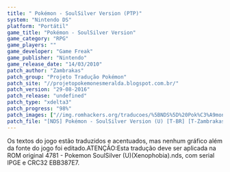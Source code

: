 ```yaml
---
title: " Pokémon - SoulSilver Version (PTP)"
system: "Nintendo DS"
platform: "Portátil"
game_title: "Pokémon - SoulSilver Version"
game_category: "RPG"
game_players: ""
game_developer: "Game Freak"
game_publisher: "Nintendo"
game_release_date: "14/03/2010"
patch_author: "Zambrakas"
patch_group: "Projeto Tradução Pokémon"
patch_site: "//projetopokemonesmeralda.blogspot.com.br/"
patch_version: "29-08-2016"
patch_release: "undefined"
patch_type: "xdelta3"
patch_progress: "98%"
patch_images: ["//img.romhackers.org/traducoes/%5BNDS%5D%20Pok%C3%A9mon%20-%20SoulSilver%20Version%20-%20PTP%20-%201.jpg","//img.romhackers.org/traducoes/%5BNDS%5D%20Pok%C3%A9mon%20-%20SoulSilver%20Version%20-%20PTP%20-%202.jpg","//img.romhackers.org/traducoes/%5BNDS%5D%20Pok%C3%A9mon%20-%20SoulSilver%20Version%20-%20PTP%20-%203.jpg"]
patch_file: "[NDS] Pokémon - SoulSilver Version (U) [T-BR] [T-Zambrakas G-PTP] [V-Beta 29-08-2016 A-2016].zip"
---
```

Os textos do jogo estão traduzidos e acentuados, mas nenhum gráfico além da fonte do jogo foi editado.ATENÇÃO:Esta tradução deve ser aplicada na ROM original 4781 - Pokemon SoulSilver (U)(Xenophobia).nds, com serial IPGE e CRC32 EBB387E7.
